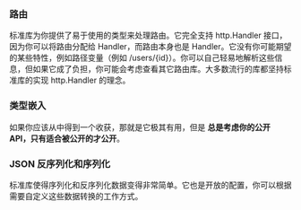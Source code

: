 ### 路由
标准库为你提供了易于使用的类型来处理路由。它完全支持 http.Handler 接口，因为你可以将路由分配给 Handler，而路由本身也是 Handler。它没有你可能期望的某些特性，例如路径变量（例如 /users/{id}）。你可以自己轻易地解析这些信息，但如果它成了负担，你可能会考虑查看其它路由库。大多数流行的库都坚持标准库的实现 http.Handler 的理念。
### 类型嵌入
如果你应该从中得到一个收获，那就是它极其有用，但是 **总是考虑你的公开 API，只有适合被公开的才公开**。
### JSON 反序列化和序列化
标准库使得序列化和反序列化数据变得非常简单。它也是开放的配置，你可以根据需要自定义这些数据转换的工作方式。